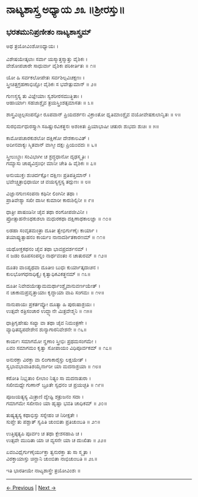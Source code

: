 # ನಾಟ್ಯಶಾಸ್ತ್ರ ಅಧ್ಯಾಯ ೨೩ ॥ಶ್ರೀರಸ್ತು॥

## ಭರತಮುನಿಪ್ರಣೀತಂ ನಾಟ್ಯಶಾಸ್ತ್ರಮ್
ಅಥ ತ್ರಯೋವಿಂಶೋಽಧ್ಯಾಯಃ ।<br/><br/>
ವಿಶೇಷಯೇತ್ಕಲಾಃ ಸರ್ವಾ ಯಸ್ಮಾತ್ತಸ್ಮಾತ್ತು ವೈಶಿಕಃ ।<br/>
ವೇಶೋಪಚಾರೇ ಸಾಧುರ್ವಾ ವೈಶಿಕಃ ಪರಿಕೀರ್ತಿತಃ ॥ ೧॥

ಯೋ ಹಿ ಸರ್ವಕಲೋಪೇತಃ ಸರ್ವಶಿಲ್ಪವಿಚಕ್ಷಣಃ ।<br/>
ಸ್ತ್ರೀಚಿತ್ತಗ್ರಹಣಾಭಿಜ್ಞೋ ವೈಶಿಕಃ ಸ ಭವೇತ್ಪುಮಾನ್ ॥ ೨॥

ಗುಣಸ್ತಸ್ಯ ತು ವಿಜ್ಞೇಯಾಃ ಸ್ವಶರೀರಸಮುತ್ಥಿತಾಃ ।<br/>
ಆಹಾರ್ಯಾಃ ಸಹಜಾಶ್ಚೈವ ತ್ರಯಸ್ತ್ರಿಂಶತ್ಸಮಾಸತಃ ॥ ೩॥

ಶಾಸ್ತ್ರವಿಚ್ಛಿಲ್ಪಸಂಪನ್ನೋ ರೂಪವಾನ್ ಪ್ರಿಯದರ್ಶನಃ
ವಿಕ್ರಾಂತೋ ಧೃತಿಮಾಂಶ್ಚೈವ ವಯೋವೇಷಕುಲಾನ್ವಿತಃ ॥ ೪॥

ಸುರಭಿರ್ಮಧುರಸ್ತ್ಯಾಗಿ ಸಹಿಷ್ಣುರವಿಕತ್ಥನಃ
ಅಶಂಕಿತಃ ಪ್ರಿಯಾಭಾಷೀ ಚತುರಃ ಶುಭದಃ ಶುಚಿಃ ॥ ೫॥

ಕಾಮೋಪಚಾರಕುಶಲೋ ದಕ್ಷಿಣೋ ದೇಶಕಾಲವಿತ್ ।<br/>
ಅದೀನವಾಕ್ಯಃ ಸ್ಮಿತವಾನ್ ವಾಗ್ಮೀ ದಕ್ಷಃ ಪ್ರಿಯಂವದಃ ॥ ೬॥

ಸ್ತ್ರೀಲುಬ್ಧಾಃ ಸಂವಿಭಾಗೀ ಚ ಶ್ರದ್ಧಧಾನೋ ದೃಢಸ್ಮೃತಿಃ ।<br/>
ಗಮ್ಯಾಸು ಚಾಪ್ಯವಿಸ್ರಂಭೀ ಮಾನೀ ಚೇತಿ ಹಿ ವೈಶಿಕಃ ॥ ೭॥

ಅನುಯುಕ್ತಃ ಶುಚಿರ್ದಕ್ಷೋ ದಕ್ಷಿಣಃ ಪ್ರತಿಪತ್ತಿಮಾನ್ ।<br/>
ಭವೇಚ್ಚಿತ್ರಾಭಿಧಾಯೀ ಚ ವಯಸ್ಯಸ್ತಸ್ಯ ತದ್ಗುಣಃ ॥ ೮॥

ವಿಜ್ಞಾನಗುಣಸಂಪನಾ ಕಥಿನೀ ಲಿಂಗಿನೀ ತಥಾ ।<br/>
ಪ್ರಾತಿವೇಶ್ಯಾ ಸಖೀ ದಾಸೀ ಕುಮಾರೀ ಕಾರುಶಿಲ್ಪಿನೀ ॥ ೯॥

ಧಾತ್ರೀ ಪಾಷಂಡಿನೀ ಚೈವ ತಥಾ ರಂಗೋಪಜೀವಿನೀ ।<br/>
ಪ್ರೋತ್ಸಾಹನೇಽಥಕುಶಲಾ ಮಧುರಕಥಾ ದಕ್ಷಿಣಾಥಕಾಲಜ್ಞಾ ॥ ೧೦॥

ಲಡಹಾ ಸಂವೃತಮಂತ್ರಾ ದೂತೀ ತ್ವೇಭಿರ್ಗುಣೈಃ ಕಾರ್ಯಾ ।<br/>
ತಯಾಪ್ಯುತ್ಸಾಹನಂ ಕಾರ್ಯಂ ನಾನಾದರ್ಶಿತಕಾರಣಮ್ ॥ ೧೧॥

ಯಥೋಕ್ತಕಥನಂ ಚೈವ ತಥಾ ಭಾವಪ್ರದರ್ಶನಮ್ ।<br/>
ನ ಜಡಂ ರೂಪಸಂಪನ್ನಂ ನಾರ್ಥವಂತಂ ನ ಚಾತುರಮ್ ॥ ೧೨॥

ದೂತಂ ವಾಽಪ್ಯಥವಾ ದೂತೀಂ ಬುಧಃ ಕುರ್ಯಾತ್ಕದಾಚನ ।<br/>
ಕುಲಭೋಗಧನಾಧಿಕ್ಯೈಃ ಕೃತ್ವಾಧಿಕವಿಕತ್ಥನಮ್ ॥ ೧೩॥

ದೂತೀ ನಿವೇದಯೇತ್ಕಾಮಮರ್ಥಾಂಶ್ಚೈವಾನುವರ್ಣಯೇತ್ ।<br/>
ನ ಚಾಕಾಮಪ್ರವೃತ್ತಾಯಾಃ ಕೃದ್ಧಾಯಾ ವಾಪಿ ಸಂಗಮಃ ॥ ೧೪॥

ನಾನುಪಾಯಃ ಪ್ರಕರ್ತವ್ಯೋ ದೂತ್ಯಾ ಹಿ ಪುರುಷಾಶ್ರಯಃ ।<br/>
ಉತ್ಸವೇ ರತ್ರಿಸಂಚಾರ ಉದ್ದ್ಯಾನೇ ಮಿತ್ರವೇಶ್ಮನಿ ॥ ೧೫॥

ಧಾತ್ರಿಗೃಹೇಷು ಸಖ್ಯಾ ವಾ ತಥಾ ಚೈವ ನಿಮಂತ್ರಣೇ ।<br/>
ವ್ಯಾಧಿತವ್ಯಪದೇಶೇನ ಶುನ್ಯಾಗಾರನಿವೇಶನೇ ॥ ೧೬॥

ಕಾರ್ಯಃ ಸಮಾಗಮೋ ನೄಣಾಂ ಸ್ತ್ರೀಭಿಃ ಪ್ರಥಮಸಂಗಮೇ ।<br/>
ಏವಂ ಸಮಾಗಮಂ ಕೃತ್ವಾ ಸೋಪಾಯಂ ವಿಧಿಪೂರ್ವಕಮ್ ॥ ೧೭॥

ಅನುರಕ್ತಾ ವಿರಕ್ತಾ ವಾ ಲಿಂಗಾಕಾರೈಸ್ತು ಲಕ್ಷಯೇತ್ ।<br/>
ಸ್ವಭಾವಭಾವಾತಿಶಯೈರ್ನಾರೀ ಯಾ ಮದನಾಶ್ರಯಾ ॥ ೧೮॥

ಕರೋತಿ ನಿಭೃತಾಂ ಲೀಲಾಂ ನಿತ್ಯಂ ಸಾ ಮದನಾತುರಾ ।<br/>
ಸಖೀಮಧ್ಯೇ ಗುಣಾನ್ ಬ್ರೂತೇ ಸ್ವಧನಂ ಚ ಪ್ರಯಚ್ಛತಿ ॥ ೧೯॥

ಪೂಜಯತ್ಯಸ್ಯ ಮಿತ್ರಾಣಿ ದ್ವೇಷ್ಟಿ ಶತ್ರುಜನಂ ಸದಾ ।<br/>
ಗಮಾಗಮೇ ಸಖೀನಾಂ ಯಾ ಹೃಷ್ಟಾ ಭವತಿ ಚಾಧಿಕಮ್ ॥ ೨೦॥

ತುಷ್ಯತ್ಯಸ್ಯ ಕಥಾಭಿಸ್ತು ಸಸ್ನೇಹಂ ಚ ನಿರೀಕ್ಷತೇ ।<br/>
ಸುಪ್ತೇ ತು ಪಶ್ಚಾತ್ ಸ್ವಪಿತಿ ಚುಂಬಿತಾ ಪ್ರತಿಚುಂಬತಿ ॥ ೨೧॥

ಉತ್ತಿಷ್ಠತ್ಯಪಿ ಪೂರ್ವಂ ಚ ತಥಾ ಕ್ಲೇಶಸಹಾಪಿ ಚ ।<br/>
ಉತ್ಸವೇ ಮುದಿತಾ ಯಾ ಚ ವ್ಯಸನೇ ಯಾ ಚ ದುಃಖಿತಾ ॥ ೨೨॥

ಏವಂವಿಧೈರ್ಗುಣೈರ್ಯುಕ್ತಾ ತ್ವನುರಕ್ತಾ ತು ಸಾ ಸ್ಮೃತಾ ।<br/>
ವಿರಕ್ತಾಯಾಸ್ತು ಚಿನ್ಹಾನಿ ಚುಂಬಿತಾ ನಾಭಿಚುಂಬತಿ ॥ ೨೩॥

ಇತಿ ಭಾರತೀಯೇ ನಾಟ್ಯಶಾಸ್ತ್ರೇ ತ್ರಯೋವಿಂಶಃ ॥

---

[← Previous](chapter_22.md) | [Next →](chapter_24.md)
